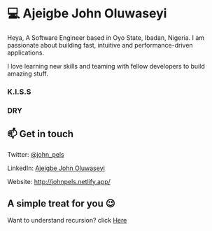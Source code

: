 # 💻 Ajeigbe John Oluwaseyi

Heya, A Software Engineer based in Oyo State, Ibadan, Nigeria. I am passionate about building fast, intuitive and performance-driven applications.

I love learning new skills and teaming with fellow developers to build amazing stuff. 

### K.I.S.S
### DRY

## 📫 Get in touch

Twitter: [@john_pels](https://twitter.com/john_pels)

LinkedIn: [Ajeigbe John Oluwaseyi](https://www.linkedin.com/in/ajeigbejohn/)

Website: http://johnpels.netlify.app/

## A simple treat for you 😉

Want to understand recursion? click [Here](https://github.com/john-pels)
